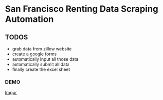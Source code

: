 # San Francisco Renting Data Scraping Automation

## TODOS

* grab data from zillow website
* create a google forms
* automatically input all those data
* automatically submit all data
* finally create the excel sheet

### DEMO

[Imgur](https://imgur.com/WRYvqoX)